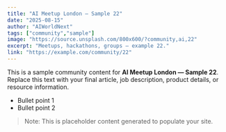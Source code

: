 ```yaml
---
title: "AI Meetup London — Sample 22"
date: "2025-08-15"
author: "AIWorldNext"
tags: ["community","sample"]
image: "https://source.unsplash.com/800x600/?community,ai,22"
excerpt: "Meetups, hackathons, groups — example 22."
link: "https://example.com/community/22"
---
```


This is a sample community content for **AI Meetup London — Sample 22**. Replace this text with your final article, job description, product details, or resource information.

- Bullet point 1
- Bullet point 2

> Note: This is placeholder content generated to populate your site.
